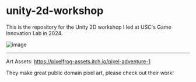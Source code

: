 # unity-2d-workshop
This is the repository for the Unity 2D workshop I led at USC's Game Innovation Lab in 2024.

![image](https://github.com/user-attachments/assets/db8240c7-d0bc-4210-9139-ee5412a14494)



-------------------------------------------------------------------------------------------
Art Assets: https://pixelfrog-assets.itch.io/pixel-adventure-1

They make great public domain pixel art, please check out their work!
